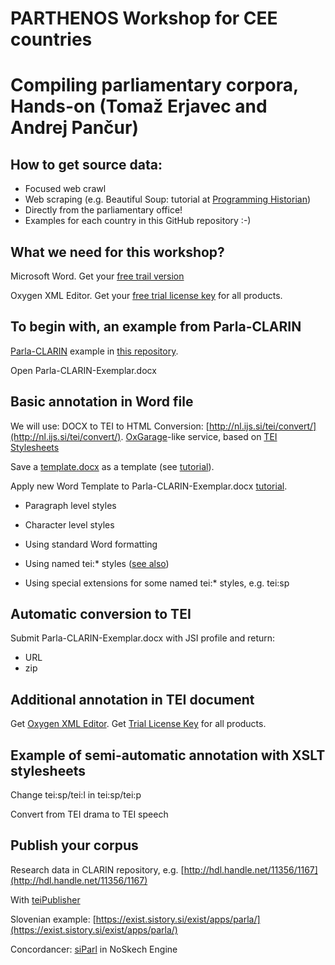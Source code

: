 # PARTHENOS Workshop for CEE countries
# Compiling parliamentary corpora, Hands-on (Tomaž Erjavec and Andrej Pančur)

## How to get source data:

- Focused web crawl 
- Web scraping (e.g. Beautiful Soup: tutorial at [Programming Historian](https://programminghistorian.org/en/lessons/intro-to-beautiful-soup))
- Directly from the parliamentary office!
- Examples for each country in this GitHub repository :-)

## What we need for this workshop?

Microsoft Word. Get your [free trail version](https://products.office.com/en-us/try)

Oxygen XML Editor. Get your [free trial license key](https://www.oxygenxml.com/xml_editor/register.html) for all products.


## To begin with, an example from Parla-CLARIN

[Parla-CLARIN](https://github.com/clarin-eric/parla-clarin) example in [this repository](https://github.com/DARIAH-SI/CPC/tree/master/parla-clarin).

Open Parla-CLARIN-Exemplar.docx

## Basic annotation in Word file

We will use: DOCX to TEI to HTML Conversion: [http://nl.ijs.si/tei/convert/](http://nl.ijs.si/tei/convert/).
[OxGarage](https://oxgarage2.tei-c.org/)-like service, based on [TEI Stylesheets](https://tei-c.org/Tools/Stylesheets/)

Save a [template.docx](http://nl.ijs.si/tei/convert/profiles/jsi/docx/template.docx) as
a template (see [tutorial](https://support.office.com/en-us/article/save-a-word-document-as-a-template-cb17846d-ecec-49d4-82ea-a6f5e3e8b9ae)).

Apply new Word Template to Parla-CLARIN-Exemplar.docx [tutorial](https://www.extendoffice.com/documents/word/4524-word-apply-template-to-existing-document.html).

- Paragraph level styles
- Character level styles

- Using standard Word formatting
- Using named tei:* styles ([see also](https://teipublisher.com/exist/apps/tei-publisher/doc/documentation.xml?odd=docbook.odd&root=2.9.10))
- Using special extensions for some named tei:* styles, e.g. tei:sp

## Automatic conversion to TEI

Submit Parla-CLARIN-Exemplar.docx with JSI profile and return:

- URL
- zip

## Additional annotation in TEI document

Get [Oxygen XML Editor](https://www.oxygenxml.com/xml_editor/download_oxygenxml_editor.html). 
Get [Trial License Key](https://www.oxygenxml.com/xml_editor/register.html) for all products.

## Example of semi-automatic annotation with XSLT stylesheets

Change tei:sp/tei:l in tei:sp/tei:p

Convert from TEI drama to TEI speech

## Publish your corpus

Research data in CLARIN repository, e.g. [http://hdl.handle.net/11356/1167](http://hdl.handle.net/11356/1167)

With [teiPublisher](https://teipublisher.com)

Slovenian example: [https://exist.sistory.si/exist/apps/parla/](https://exist.sistory.si/exist/apps/parla/)

Concordancer: [siParl](https://www.clarin.si/noske/run.cgi/corp_info?corpname=siparl&struct_attr_stats=1) in NoSkech Engine
